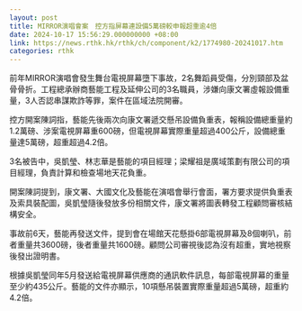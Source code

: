 ```yaml
---
layout: post
title: MIRROR演唱會案　控方指屏幕連設備5萬磅較申報超重逾4倍
date: 2024-10-17 15:56:29.000000000 +08:00
link: https://news.rthk.hk/rthk/ch/component/k2/1774980-20241017.htm
categories: rthk
---
```


前年MIRROR演唱會發生舞台電視屏幕墮下事故，2名舞蹈員受傷，分別頸部及盆骨骨折。工程總承辦商藝能工程及延伸公司的3名職員，涉嫌向康文署虛報設備重量，3人否認串謀欺詐等罪，案件在區域法院開審。

控方開案陳詞指，藝能先後兩次向康文署遞交懸吊設備負重表，報稱設備總重量約1.2萬磅、涉案電視屏幕重600磅，但電視屏幕實際重量超過400公斤，設備總重量達5萬磅，超重超過4.2倍。

3名被告中，吳凱瑩、林志華是藝能的項目經理；梁耀祖是廣域策劃有限公司的項目經理，負責計算和檢查場地天花負重。

開案陳詞提到，康文署、大國文化及藝能在演唱會舉行會面，署方要求提供負重表及索具裝配圖，吳凱瑩隨後發放多份相關文件，康文署將圖表轉發工程顧問審核結構安全。

事故前6天，藝能再發送文件，提到會在場館天花懸掛6部電視屏幕及8個喇叭，前者重量共3600磅，後者重量共1600磅。顧問公司審視後認為沒有超重，實地視察後發出證明書。

根據吳凱瑩同年5月發送給電視屏幕供應商的通訊軟件訊息，每部電視屏幕的重量至少約435公斤。藝能的文件亦顯示，10項懸吊裝置實際重量超過5萬磅，超重約4.2倍。
